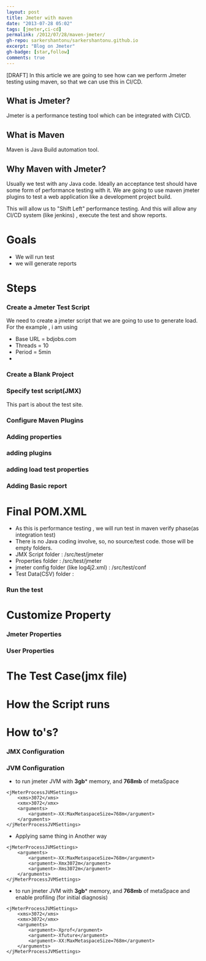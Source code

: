 ```yaml
---
layout: post
title: Jmeter with maven
date: "2013-07-28 05:02"
tags: [jmeter,ci-cd]
permalink: /2012/07/28/maven-jmeter/
gh-repo: sarkershantonu/sarkershantonu.github.io
excerpt: "Blog on Jmeter"
gh-badge: [star,follow]
comments: true
---
```

[DRAFT]
In this article we are going to see how can we perform Jmeter testing using maven, so that we can use this in CI/CD. 

## What is Jmeter? 
Jmeter is a performance testing tool which can be integrated with CI/CD.

## What is Maven 
Maven is Java Build automation tool. 

## Why Maven with Jmeter? 
Usually we test with any Java code. Ideally an acceptance test should have some form of performance testing with it. We are going to use maven jmeter plugins to test a web application like a development project build. 

This will allow us to "Shift Left" performance testing. And this will allow any CI/CD system (like jenkins) , execute the test and show reports.

# Goals
- We will run test 
- we will generate reports 

# Steps 


### Create a Jmeter Test Script
We need to create a jmeter script that we are going to use to generate load. For the example , i am using 
- Base URL = bdjobs.com
- Threads = 10
- Period = 5min
- 



### Create a Blank Project 

### Specify test script(JMX)
This part is about the test site. 


### Configure Maven Plugins 

### Adding properties 

### adding plugins 

### adding load test properties

### Adding Basic report


# Final POM.XML
- As this is performance testing , we will run test in maven verify phase(as integration test)
- There is no Java coding involve, so, no source/test code. those will be empty folders. 
- JMX Script folder : /src/test/jmeter
- Properties folder : /src/test/jmeter
- jmeter config folder (like log4j2.xml) : /src/test/conf
- Test Data(CSV) folder : 

### Run the test 

# Customize Property 
### Jmeter Properties
### User Properties
# The Test Case(jmx file) 

# How the Script runs

# How to's? 
### JMX Configuration

### JVM Configuration
- to run jmeter JVM with **3gb*** memory, and **768mb** of metaSpace

```
<jMeterProcessJVMSettings>
    <xms>3072</xms>
    <xmx>3072</xmx>
    <arguments>
        <argument>-XX:MaxMetaspaceSize=768m</argument>
    </arguments>
</jMeterProcessJVMSettings>
```

- Applying same thing in Another way 

```
<jMeterProcessJVMSettings>
    <arguments>
        <argument>-XX:MaxMetaspaceSize=768m</argument>
        <argument>-Xmx3072m</argument>
        <argument>-Xms3072m</argument>
    </arguments>
</jMeterProcessJVMSettings>		         
```

- to run jmeter JVM with **3gb*** memory, and **768mb** of metaSpace and enable profiling (for initial diagnosis) 

```
<jMeterProcessJVMSettings>
	<xms>3072</xms>
	<xmx>3072</xmx>
	<arguments>
		<argument>-Xprof</argument>
		<argument>-Xfuture</argument>
		<argument>-XX:MaxMetaspaceSize=768m</argument>
	</arguments>
</jMeterProcessJVMSettings>
```

